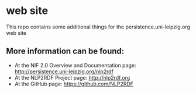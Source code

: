 web site
==========================
This repo contains some additional things for the persistence.uni-leipzig.org web site

## More information can be found:
* At the NIF 2.0 Overview and Documentation page: http://persistence.uni-leipzig.org/nlp2rdf
* At the NLP2RDF Project page: http://nlp2rdf.org
* At the GitHub page: https://github.com/NLP2RDF 
